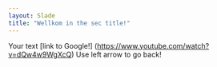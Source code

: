 ```yaml
---
layout: Slade
title: "Wellkom in the sec title!"
---
```

Your text [link to Google!] (https://www.youtube.com/watch?v=dQw4w9WgXcQ)
Use left arrow to go back!

